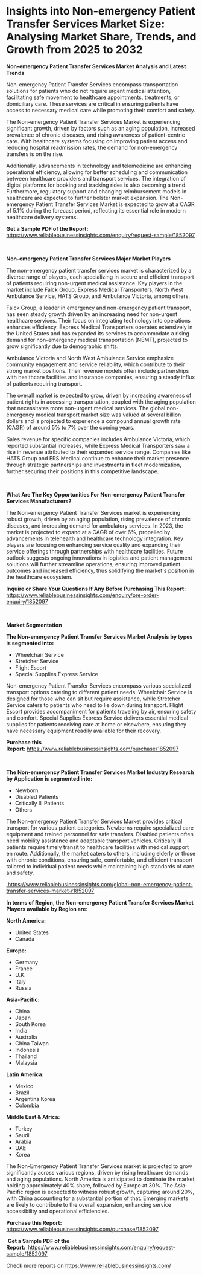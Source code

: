 <p><h1>Insights into Non-emergency Patient Transfer Services Market Size: Analysing Market Share, Trends, and Growth from 2025 to 2032</h1></p><p><strong>Non-emergency Patient Transfer Services Market Analysis and Latest Trends</strong></p>
<p><p>Non-emergency Patient Transfer Services encompass transportation solutions for patients who do not require urgent medical attention, facilitating safe movement to healthcare appointments, treatments, or domiciliary care. These services are critical in ensuring patients have access to necessary medical care while promoting their comfort and safety.</p><p>The Non-emergency Patient Transfer Services Market is experiencing significant growth, driven by factors such as an aging population, increased prevalence of chronic diseases, and rising awareness of patient-centric care. With healthcare systems focusing on improving patient access and reducing hospital readmission rates, the demand for non-emergency transfers is on the rise. </p><p>Additionally, advancements in technology and telemedicine are enhancing operational efficiency, allowing for better scheduling and communication between healthcare providers and transport services. The integration of digital platforms for booking and tracking rides is also becoming a trend. Furthermore, regulatory support and changing reimbursement models in healthcare are expected to further bolster market expansion. The Non-emergency Patient Transfer Services Market is expected to grow at a CAGR of 5.1% during the forecast period, reflecting its essential role in modern healthcare delivery systems.</p></p>
<p><strong>Get a Sample PDF of the Report:&nbsp;</strong> <a href="https://www.reliablebusinessinsights.com/enquiry/request-sample/1852097?utm_campaign=2276&utm_medium=2&utm_source=Github&utm_content=ia&utm_term=27032025&utm_id=non-emergency-patient-transfer-services">https://www.reliablebusinessinsights.com/enquiry/request-sample/1852097</a></p>
<p>&nbsp;</p>
<p><strong>Non-emergency Patient Transfer Services Major Market Players</strong></p>
<p><p>The non-emergency patient transfer services market is characterized by a diverse range of players, each specializing in secure and efficient transport of patients requiring non-urgent medical assistance. Key players in the market include Falck Group, Express Medical Transporters, North West Ambulance Service, HATS Group, and Ambulance Victoria, among others.</p><p>Falck Group, a leader in emergency and non-emergency patient transport, has seen steady growth driven by an increasing need for non-urgent healthcare services. Their focus on integrating technology into operations enhances efficiency. Express Medical Transporters operates extensively in the United States and has expanded its services to accommodate a rising demand for non-emergency medical transportation (NEMT), projected to grow significantly due to demographic shifts.</p><p>Ambulance Victoria and North West Ambulance Service emphasize community engagement and service reliability, which contribute to their strong market positions. Their revenue models often include partnerships with healthcare facilities and insurance companies, ensuring a steady influx of patients requiring transport.</p><p>The overall market is expected to grow, driven by increasing awareness of patient rights in accessing transportation, coupled with the aging population that necessitates more non-urgent medical services. The global non-emergency medical transport market size was valued at several billion dollars and is projected to experience a compound annual growth rate (CAGR) of around 5% to 7% over the coming years.</p><p>Sales revenue for specific companies includes Ambulance Victoria, which reported substantial increases, while Express Medical Transporters saw a rise in revenue attributed to their expanded service range. Companies like HATS Group and ERS Medical continue to enhance their market presence through strategic partnerships and investments in fleet modernization, further securing their positions in this competitive landscape.</p></p>
<p>&nbsp;</p>
<p><strong>What Are The Key Opportunities For Non-emergency Patient Transfer Services Manufacturers?</strong></p>
<p><p>The Non-emergency Patient Transfer Services market is experiencing robust growth, driven by an aging population, rising prevalence of chronic diseases, and increasing demand for ambulatory services. In 2023, the market is projected to expand at a CAGR of over 6%, propelled by advancements in telehealth and healthcare technology integration. Key players are focusing on enhancing service quality and expanding their service offerings through partnerships with healthcare facilities. Future outlook suggests ongoing innovations in logistics and patient management solutions will further streamline operations, ensuring improved patient outcomes and increased efficiency, thus solidifying the market's position in the healthcare ecosystem.</p></p>
<p><strong>Inquire or Share Your Questions If Any Before Purchasing This Report:</strong> <a href="https://www.reliablebusinessinsights.com/enquiry/pre-order-enquiry/1852097?utm_campaign=2276&utm_medium=2&utm_source=Github&utm_content=ia&utm_term=27032025&utm_id=non-emergency-patient-transfer-services">https://www.reliablebusinessinsights.com/enquiry/pre-order-enquiry/1852097</a></p>
<p>&nbsp;</p>
<p><strong>Market Segmentation</strong></p>
<p><strong>The Non-emergency Patient Transfer Services Market Analysis by types is segmented into:</strong></p>
<p><ul><li>Wheelchair Service</li><li>Stretcher Service</li><li>Flight Escort</li><li>Special Supplies Express Service</li></ul></p>
<p><p>Non-emergency Patient Transfer Services encompass various specialized transport options catering to different patient needs. Wheelchair Service is designed for those who can sit but require assistance, while Stretcher Service caters to patients who need to lie down during transport. Flight Escort provides accompaniment for patients traveling by air, ensuring safety and comfort. Special Supplies Express Service delivers essential medical supplies for patients receiving care at home or elsewhere, ensuring they have necessary equipment readily available for their recovery.</p></p>
<p><strong>Purchase this Report:&nbsp;</strong><a href="https://www.reliablebusinessinsights.com/purchase/1852097?utm_campaign=2276&utm_medium=2&utm_source=Github&utm_content=ia&utm_term=27032025&utm_id=non-emergency-patient-transfer-services">https://www.reliablebusinessinsights.com/purchase/1852097</a></p>
<p>&nbsp;</p>
<p><strong>The Non-emergency Patient Transfer Services Market Industry Research by Application is segmented into:</strong></p>
<p><ul><li>Newborn</li><li>Disabled Patients</li><li>Critically Ill Patients</li><li>Others</li></ul></p>
<p><p>The Non-emergency Patient Transfer Services Market provides critical transport for various patient categories. Newborns require specialized care equipment and trained personnel for safe transfers. Disabled patients often need mobility assistance and adaptable transport vehicles. Critically ill patients require timely transit to healthcare facilities with medical support en route. Additionally, the market caters to others, including elderly or those with chronic conditions, ensuring safe, comfortable, and efficient transport tailored to individual patient needs while maintaining high standards of care and safety.</p></p>
<p><a href="https://www.reliablebusinessinsights.com/global-non-emergency-patient-transfer-services-market-r1852097?utm_campaign=2276&utm_medium=2&utm_source=Github&utm_content=ia&utm_term=27032025&utm_id=non-emergency-patient-transfer-services">&nbsp;https://www.reliablebusinessinsights.com/global-non-emergency-patient-transfer-services-market-r1852097</a></p>
<p><strong>In terms of Region, the Non-emergency Patient Transfer Services Market Players available by Region are:</strong></p>
<p>
    <p> <strong> North America: </strong>
        <ul>
            <li>United States</li>
            <li>Canada</li>
        </ul>
        </p> 
    <p> <strong> Europe: </strong>
        <ul>
            <li>Germany</li>
            <li>France</li>
            <li>U.K.</li>
            <li>Italy</li>
            <li>Russia</li>
        </ul>
        </p> 
    <p> <strong> Asia-Pacific: </strong>
        <ul>
            <li>China</li>
            <li>Japan</li>
            <li>South Korea</li>
            <li>India</li>
            <li>Australia</li>
            <li>China Taiwan</li>
            <li>Indonesia</li>
            <li>Thailand</li>
            <li>Malaysia</li>
        </ul>
        </p> 
    <p> <strong> Latin America: </strong>
        <ul>
            <li>Mexico</li>
            <li>Brazil</li>
            <li>Argentina Korea</li>
            <li>Colombia</li>
        </ul>
        </p> 
    <p> <strong> Middle East & Africa: </strong>
        <ul>
            <li>Turkey</li>
            <li>Saudi</li>
            <li>Arabia</li>
            <li>UAE</li>
            <li>Korea</li>
        </ul>
    </p>
    </p>
<p><p>The Non-Emergency Patient Transfer Services market is projected to grow significantly across various regions, driven by rising healthcare demands and aging populations. North America is anticipated to dominate the market, holding approximately 40% share, followed by Europe at 30%. The Asia-Pacific region is expected to witness robust growth, capturing around 20%, with China accounting for a substantial portion of that. Emerging markets are likely to contribute to the overall expansion, enhancing service accessibility and operational efficiencies.</p></p>
<p><strong>Purchase this Report: </strong><a href="https://www.reliablebusinessinsights.com/purchase/1852097?utm_campaign=2276&utm_medium=2&utm_source=Github&utm_content=ia&utm_term=27032025&utm_id=non-emergency-patient-transfer-services">https://www.reliablebusinessinsights.com/purchase/1852097</a></p>
<p>&nbsp;<strong>Get a Sample PDF of the Report:&nbsp;&nbsp;</strong><a href="https://www.reliablebusinessinsights.com/enquiry/request-sample/1852097?utm_campaign=2276&utm_medium=2&utm_source=Github&utm_content=ia&utm_term=27032025&utm_id=non-emergency-patient-transfer-services">https://www.reliablebusinessinsights.com/enquiry/request-sample/1852097</a></p>
<p><strong></strong></p>
<p>Check more reports on <a href="https://www.reliablebusinessinsights.com/?utm_campaign=2276&utm_medium=2&utm_source=Github&utm_content=ia&utm_term=27032025&utm_id=non-emergency-patient-transfer-services">https://www.reliablebusinessinsights.com/</a></p>